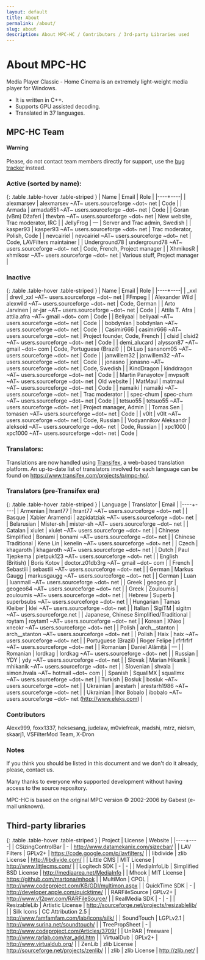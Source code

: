 ```yaml
---
layout: default
title: About
permalink: /about/
slug: about
description: About MPC-HC / Contributors / 3rd-party Libraries used
---
```


# About MPC-HC

Media Player Classic - Home Cinema is an extremely light-weight media player for Windows.

* It is written in C++.
* Supports GPU assisted decoding.
* Translated in 37 languages.


## MPC-HC Team

<div class="alert alert-warning" role="alert">
    <h4><span class="fa fa-exclamation-circle" aria-hidden="true"></span> Warning</h4>
    <p>
        Please, do not contact team members directly for support,
        use the <a href="https://trac.mpc-hc.org/wiki/How_to_Report_Issues" class="alert-link">bug tracker</a> instead.
   </p>
</div>


### Active (sorted by name):

<div markdown="1" class="table-responsive">

{: .table .table-hover .table-striped }
| Name | Email | Role |
|----+----|
| alexmarsev | alexmarsev ~AT~ users.sourceforge ~dot~ net | Code |
| Armada | armada651 ~AT~ users.sourceforge ~dot~ net | Code |
| Goran (vBm) Džaferi | thevbm ~AT~ users.sourceforge ~dot~ net | New website, Trac moderator, IRC |
| JellyFrog | — | Server and Trac admin, Swedish |
| kasper93 | kasper93 ~AT~ users.sourceforge ~dot~ net | Trac moderator, Polish, Code |
| nevcairiel | nevcairiel ~AT~ users.sourceforge ~dot~ net | Code, LAVFilters maintainer |
| Underground78 | underground78 ~AT~ users.sourceforge ~dot~ net | Code, French, Project manager |
| XhmikosR | xhmikosr ~AT~ users.sourceforge ~dot~ net | Various stuff, Project manager |

</div>

### Inactive

<div markdown="1" class="table-responsive">

{: .table .table-hover .table-striped }
| Name | Email | Role |
|----+----|
| _xxl | drevil_xxl ~AT~ users.sourceforge ~dot~ net | FFmpeg |
| Alexander Wild | alexwild ~AT~ users.sourceforge ~dot~ net | Code, German |
| Arto Jarvinen | ar-jar ~AT~ users.sourceforge ~dot~ net | Code |
| Attila T. Afra | attila.afra ~AT~ gmail ~dot~ com | Code |
| Beliyaal | beliyaal ~AT~ users.sourceforge ~dot~ net | Code |
| bobdynlan | bobdynlan ~AT~ users.sourceforge ~dot~ net | Code |
| Casimir666 | casimir666 ~AT~ users.sourceforge ~dot~ net | Project founder, Code, French |
| clsid | clsid2 ~AT~ users.sourceforge ~dot~ net | Code |
| demi_alucard | alysson87 ~AT~ gmail ~dot~ com | Code, Portuguese (Brazil) |
| Di Luo | sansnom05 ~AT~ users.sourceforge ~dot~ net | Code |
| janwillem32 | janwillem32 ~AT~ users.sourceforge ~dot~ net | Code |
| jonasno | jonasno ~AT~ users.sourceforge ~dot~ net | Code, Swedish |
| KindDragon | kinddragon ~AT~ users.sourceforge ~dot~ net | Code |
| Martin Panayotov | mvpsoft ~AT~ users.sourceforge ~dot~ net | Old website |
| MatMaul | matmaul ~AT~ users.sourceforge ~dot~ net | Code |
| namaiki | namaiki ~AT~ users.sourceforge ~dot~ net | Trac moderator |
| spec-chum | spec-chum ~AT~ users.sourceforge ~dot~ net | Code |
| tetsuo55 | tetsuo55 ~AT~ users.sourceforge ~dot~ net | Project manager, Admin |
| Tomas Sen | tomasen ~AT~ users.sourceforge ~dot~ net | Code |
| v0lt | v0lt ~AT~ users.sourceforge ~dot~ net | Code, Russian |
| Vodyannikov Aleksandr | aleksoid ~AT~ users.sourceforge ~dot~ net | Code, Russian |
| xpc1000 | xpc1000 ~AT~ users.sourceforge ~dot~ net | Code |

</div>

### Translators:
Translations are now handled using [Transifex](https://www.transifex.com), a web-based translation platform.
An up-to-date list of translators involved for each language can be found on <https://www.transifex.com/projects/p/mpc-hc/>.


### Translators (pre-Transifex era)

<div markdown="1" class="table-responsive">

{: .table .table-hover .table-striped }
| Language | Translator | Email |
|----+----|
| Armenian | hrant77 | hrant77 ~AT~ users.sourceforge ~dot~ net |
| Basque | Xabier Aramendi | azpidatziak ~AT~ users.sourceforge ~dot~ net |
| Belarusian | Mister-sh | mister-sh ~AT~ users.sourceforge ~dot~ net |
| Catalan | xiulet | xiulet ~AT~ users.sourceforge ~dot~ net |
| Chinese Simplified | Bonami | bonami ~AT~ users.sourceforge ~dot~ net |
| Chinese Traditional | Kene Lin | kenelin ~AT~ users.sourceforge ~dot~ net |
| Czech | khagaroth | khagaroth ~AT~ users.sourceforge ~dot~ net |
| Dutch | Paul Tjepkema | pietpuk123 ~AT~ users.sourceforge ~dot~ net |
| English (British) | Boris Kotov | doctor.z01db3rg ~AT~ gmail ~dot~ com |
| French | Sebastiii | sebastiii ~AT~ users.sourceforge ~dot~ net |
| German | Markus Gaugg | markusgaugg ~AT~ users.sourceforge ~dot~ net |
| German | Luan | luanmail ~AT~ users.sourceforge ~dot~ net |
| Greek | geogeo.gr | geogeo64 ~AT~ users.sourceforge ~dot~ net |
| Greek | Zouloumis | zouloumis ~AT~ users.sourceforge ~dot~ net |
| Hebrew | Superb | superbsubs ~AT~ users.sourceforge ~dot~ net |
| Hungarian | Tamas Kleiber | klei ~AT~ users.sourceforge ~dot~ net |
| Italian | SigiTM | sigitm ~AT~ users.sourceforge.net |
| Japanese, Chinese Simplified/Traditional | roytam | roytam1 ~AT~ users.sourceforge ~dot~ net |
| Korean | XNeo | xneokr ~AT~ users.sourceforge ~dot~ net |
| Polish | arch__stanton | arch__stanton ~AT~ users.sourceforge ~dot~ net |
| Polish | Haix | haix ~AT~ users.sourceforge ~dot~ net |
| Portuguese (Brazil) | Roger Felipe | rfrfrfrf ~AT~ users.sourceforge ~dot~ net |
| Romanian | Daniel Alămiță | — |
| Romanian | lordkag | lordkag ~AT~ users.sourceforge ~dot~ net |
| Russian | YDY | ydy ~AT~ users.sourceforge ~dot~ net |
| Slovak | Marian Hikanik | mhikanik ~AT~ users.sourceforge ~dot~ net |
| Slovenian | shvala | simon.hvala ~AT~ hotmail ~dot~ com |
| Spanish | SquallMX | squallmx ~AT~ users.sourceforge ~dot~ net |
| Turkish | Bosluk | bosluk ~AT~ users.sourceforge ~dot~ net |
| Ukrainian | arestarh | arestarh1986 ~AT~ users.sourceforge ~dot~ net |
| Ukrainian | Ihor Bobalo | ibobalo ~AT~ users.sourceforge ~dot~ net (http://www.eleks.com) |

</div>


### Contributors

Alexx999, foxx1337, heksesang, judelaw, m0viefreak, madshi, mtrz, nielsm, skaarj1, VSFilterMod Team, X-Dron


### Notes

If you think you should be listed in this document and we don't do it already, please, contact us.

Many thanks to everyone who supported development without having access to the source repository.

MPC-HC is based on the original MPC version © 2002-2006 by Gabest (e-mail unknown).


## Third-party libraries

<div markdown="1" class="table-responsive">

{: .table .table-hover .table-striped }
| Project | License | Website |
|----+----|
| CSizingControlBar | - | <http://www.datamekanix.com/sizecbar/> |
| LAV Filters | GPLv2+ | <https://code.google.com/p/lavfilters/> |
| libdivide | zlib License | <http://libdivide.com/> |
| Little CMS | MIT License | <http://www.littlecms.com/> |
| Logitech SDK | - | - |
| MediaInfoLib | Simplified BSD License | <http://mediaarea.net/MediaInfo> |
| Mhook | MIT License | <https://github.com/martona/mhook> |
| MultiMon | CPOL | <http://www.codeproject.com/KB/GDI/multimon.aspx> |
| QuickTime SDK | - | <http://developer.apple.com/quicktime/> |
| RARFileSource | GPLv2+ | <http://www.v12pwr.com/RARFileSource/> |
| RealMedia SDK | - | - |
| ResizableLib | Artistic License | <http://sourceforge.net/projects/resizablelib/> |
| Silk Icons | CC Attribution 2.5 | <http://www.famfamfam.com/lab/icons/silk/> |
| SoundTouch | LGPLv2.1 | <http://www.surina.net/soundtouch/> |
| TreePropSheet | - | <http://www.codeproject.com/Articles/3709/> |
| UnRAR | freeware | <http://www.rarlab.com/rar_add.htm> |
| VirtualDub | GPLv2+ | <http://www.virtualdub.org/> |
| ZenLib | zlib License | <http://sourceforge.net/projects/zenlib/> |
| zlib | zlib License | <http://zlib.net/> |

</div>
